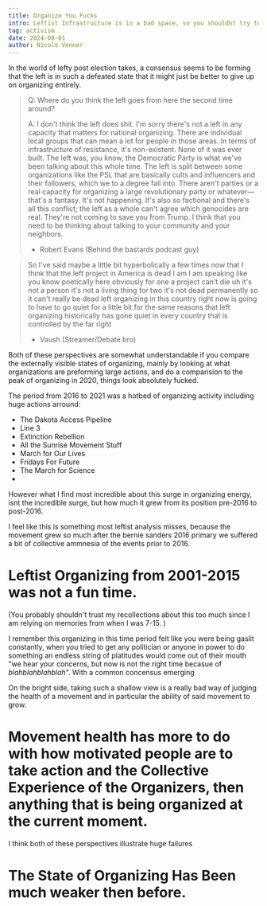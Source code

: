 ```yaml
---
title: Organize You Fucks
intro: Leftist Infrastructure is in a bad space, so you shouldnt try to fix it - Absolute Morons
tag: activism
date: 2024-08-01
author: Nicole Venner
---
```


In the world of lefty post election takes, a consensus seems to be forming that the left is in such a defeated state that it might just be better to give up on organizing entirely.

> Q: Where do you think the left goes from here the second time around?
>
> A: I don't think the left does shit. I'm sorry there's not a left in any capacity that matters for national organizing. There are individual local groups that can mean a lot for people in those areas. In terms of infrastructure of resistance, it's non-existent.
> None of it was ever built. The left was, you know, the Democratic Party is what we've been talking about this whole time. The left is split between some organizations like the PSL that are basically cults and influencers and their followers, which we to a degree fall into.
> There aren't parties or a real capacity for organizing a large revolutionary party or whatever—that's a fantasy. It's not happening. It's also so factional and there's all this conflict; the left as a whole can't agree which genocides are real. They're not coming to save you from Trump. I think that you need to be thinking about talking to your community and your neighbors.
>
> - Robert Evans (Behind the bastards podcast guy)

> So I've said maybe a little bit hyperbolically a few times now that I think that the left project in America
> is dead I am I am speaking like you know poetically here obviously for one a project can't die uh it's not a person
> it's not a living thing for two it's not dead permanently so it can't really be dead left organizing in this country
> right now is going to have to go quiet for a little bit for the same reasons that left organizing historically has gone quiet in every country that is controlled by the far right
>
> - Vaush (Streamer/Debate bro)

Both of these perspectives are somewhat understandable if you compare the externally visible states of organizing, mainly by looking at what organizations are preforming large actions, and do a comparision to the peak of organizing in 2020, things look absolutely fucked.

The period from 2016 to 2021 was a hotbed of organizing activity including huge actions arround:

- The Dakota Access Pipeline
- Line 3
- Extinction Rebellion
- All the Sunrise Movement Stuff
- March for Our Lives
- Fridays For Future
- The March for Science
-

However what I find most incredible about this surge in organizing energy, isnt the incredible surge, but how much it grew from its position pre-2016 to post-2016.

I feel like this is something most leftist analysis misses, because the movement grew so much after the bernie sanders 2016 primary we suffered a bit of collective ammnesia of the events prior to 2016.

# Leftist Organizing from 2001-2015 was not a fun time.

(You probably shouldn't trust my recollections about this too much since I am relying on memories from when I was 7-15. )

I remember this organizing in this time period felt like you were being gaslit constantly, when you tried to get any politician or anyone in power to do something an endless string of platitudes would come out of their mouth "we hear your concerns, but now is not the right time becasue of _blahblahblahblah_". With a common concensus emerging

On the bright side, taking such a shallow view is a really bad way of judging the health of a movement and in particular the ability of said movement to grow.

# Movement health has more to do with how motivated people are to take action and the Collective Experience of the Organizers, then anything that is being organized at the current moment.

I think both of these perspectives illustrate huge failures

# The State of Organizing Has Been much weaker then before.

[^1]:
